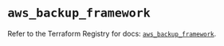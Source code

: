 # `aws_backup_framework`

Refer to the Terraform Registry for docs: [`aws_backup_framework`](https://registry.terraform.io/providers/hashicorp/aws/5.87.0/docs/resources/backup_framework).
